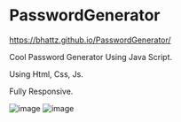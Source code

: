 # PasswordGenerator

https://bhattz.github.io/PasswordGenerator/

Cool Password Generator Using Java Script.

Using Html, Css, Js.

Fully Responsive.

![image](https://user-images.githubusercontent.com/87993262/216821588-410985ac-1120-4824-9411-b52c9d528460.png)
![image](https://user-images.githubusercontent.com/87993262/216821735-e3f1ba80-9e2b-4587-9873-0bb0c7d4260c.png)
